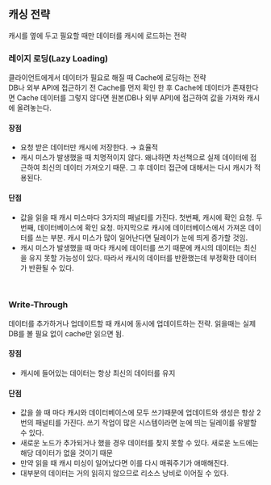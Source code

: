 ## 캐싱 전략
캐시를 옆에 두고 필요할 때만 데이터를 캐시에 로드하는 전략

### 레이지 로딩(Lazy Loading)
클라이언트에게서 데이터가 필요로 해질 때 Cache에 로딩하는 전략<br>
DB나 외부 API에 접근하기 전 Cache를 먼저 확인 한 후 Cache에 데이터가 존재한다면 Cache 데이터를 그렇지 않다면 원본(DB나 외부 API)에 접근하여 값을 가져와 캐시에 올려놓는다.

#### 장점
- 요청 받은 데이터만 캐시에 저장한다. → 효율적
- 캐시 미스가 발생했을 때 치명적이지 않다. 왜냐하면 차선책으로 실제 데이터에 접근하여 최신의 데이터 가져오기 때문. 그 후 데이터 접근에 대해서는 다시 캐시가 적용된다.

#### 단점
- 값을 읽을 때 캐시 미스마다 3가지의 패널티를 가진다. 첫번째, 캐시에 확인 요청. 두번째, 데이터베이스에 확인 요청. 마지막으로 캐시에 데이터베이스에서 가져온 데이터를 쓰는 부분. 캐시 미스가 많이 일어난다면 딜레이가 눈에 띄게 증가할 것임.
- 캐시 미스가 발생했을 때 마다 캐시에 데이터를 쓰기 때문에 캐시의 데이터는 최신을 유지 못할 가능성이 있다. 따라서 캐시의 데이터를 반환했는데 부정확한 데이터가 반환될 수 있다.
<br>

### Write-Through
데이터를 추가하거나 업데이트할 때 캐시에 동시에 업데이트하는 전략. 읽을때는 실제 DB를 볼 필요 없이 cache만 읽으면 됨.

#### 장점
- 캐시에 들어있는 데이터는 항상 최신의 데이터를 유지

#### 단점
- 값을 쓸 때 마다 캐시와 데이터베이스에 모두 쓰기때문에 업데이트와 생성은 항상 2번의 패널티를 가진다. 쓰기 작업이 많은 시스템이라면 눈에 띄는 딜레이를 유발할 수 있다.
- 새로운 노드가 추가되거나 했을 경우 데이터를 찾지 못할 수 있다. 새로운 노드에는 해당 데이터가 없을 것이기 때문
- 만약 읽을 때 캐시 미싱이 일어났다면 이를 다시 매꿔주기가 애매해진다.
- 대부분의 데이터는 거의 읽히지 않으므로 리소스 낭비로 이어질 수 있다.
